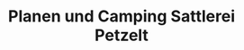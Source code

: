 ---
title: "Planen und Camping Sattlerei Petzelt"
url: /goerlitz/planen-und-camping-sattlerei-petzelt/
shop: Outdoor
---